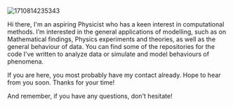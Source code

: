 
![1710814235343](https://github.com/shsgResume/shsgResume/assets/167844966/1281364c-e1be-432d-b9c7-0a6699888259)

Hi there, I'm an aspiring Physicist who has a keen interest in computational methods. I’m interested in the general applications of modelling, such as on Mathematical findings, Physics experiments and theories, as well as the general behaviour of data. 
You can find some of the repositories for the code I've written to analyze data or simulate and model behaviours of phenomena. 

If you are here, you most probably have my contact already. Hope to hear from you soon. Thanks for your time!

And remember, if you have any questions, don't hesitate!

<!---
shsgResume/shsgResume is a ✨ special ✨ repository because its `README.md` (this file) appears on your GitHub profile.
You can click the Preview link to take a look at your changes.
--->
